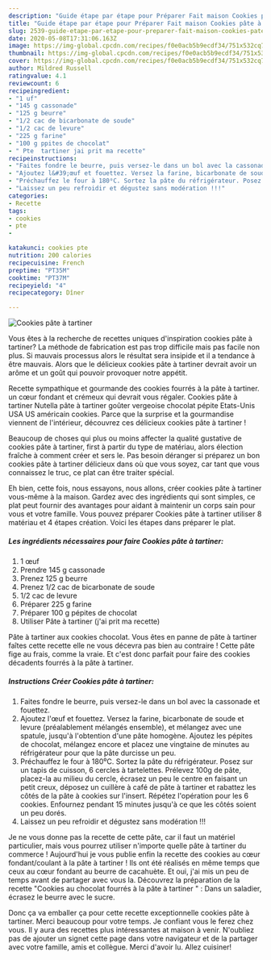 ```yaml
---
description: "Guide étape par étape pour Préparer Fait maison Cookies pâte à tartiner"
title: "Guide étape par étape pour Préparer Fait maison Cookies pâte à tartiner"
slug: 2539-guide-etape-par-etape-pour-preparer-fait-maison-cookies-pate-a-tartiner
date: 2020-05-08T17:31:06.163Z
image: https://img-global.cpcdn.com/recipes/f0e0acb5b9ecdf34/751x532cq70/cookies-pate-a-tartiner-photo-principale-de-la-recette.jpg
thumbnail: https://img-global.cpcdn.com/recipes/f0e0acb5b9ecdf34/751x532cq70/cookies-pate-a-tartiner-photo-principale-de-la-recette.jpg
cover: https://img-global.cpcdn.com/recipes/f0e0acb5b9ecdf34/751x532cq70/cookies-pate-a-tartiner-photo-principale-de-la-recette.jpg
author: Mildred Russell
ratingvalue: 4.1
reviewcount: 6
recipeingredient:
- "1 uf"
- "145 g cassonade"
- "125 g beurre"
- "1/2 cac de bicarbonate de soude"
- "1/2 cac de levure"
- "225 g farine"
- "100 g ppites de chocolat"
- " Pte  tartiner jai prit ma recette"
recipeinstructions:
- "Faites fondre le beurre, puis versez-le dans un bol avec la cassonade et fouettez."
- "Ajoutez l&#39;œuf et fouettez. Versez la farine, bicarbonate de soude et levure (préalablement mélangés ensemble), et mélangez avec une spatule, jusqu&#39;à l&#39;obtention d&#39;une pâte homogène. Ajoutez les pépites de chocolat, mélangez encore et placez une vingtaine de minutes au réfrigérateur pour que la pâte durcisse un peu."
- "Préchauffez le four à 180⁰C. Sortez la pâte du réfrigérateur. Posez sur un tapis de cuisson, 6 cercles à tartelettes. Prélevez 100g de pâte, placez-la au milieu du cercle, écrasez un peu le centre en faisant un petit creux, déposez un cuillère à café de pâte à tartiner et rabattez les côtés de la pâte à cookies sur l&#39;insert. Répétez l&#39;opération pour les 6 cookies. Enfournez pendant 15 minutes jusqu&#39;à ce que les côtés soient un peu dorés."
- "Laissez un peu refroidir et dégustez sans modération !!!"
categories:
- Recette
tags:
- cookies
- pte
- 

katakunci: cookies pte  
nutrition: 200 calories
recipecuisine: French
preptime: "PT35M"
cooktime: "PT37M"
recipeyield: "4"
recipecategory: Dîner

---
```



![Cookies pâte à tartiner](https://img-global.cpcdn.com/recipes/f0e0acb5b9ecdf34/751x532cq70/cookies-pate-a-tartiner-photo-principale-de-la-recette.jpg)

Vous êtes à la recherche de recettes uniques d'inspiration cookies pâte à tartiner? La méthode de fabrication est pas trop difficile mais pas facile non plus. Si mauvais processus alors le résultat sera insipide et il a tendance à être mauvais. Alors que le délicieux cookies pâte à tartiner devrait avoir un arôme et un goût qui pouvoir provoquer notre appétit.

Recette sympathique et gourmande des cookies fourrés à la pâte à tartiner. un cœur fondant et crémeux qui devrait vous régaler. Cookies pâte à tartiner Nutella pâte à tartiner goûter vergeoise chocolat pépite Etats-Unis USA US américain cookies. Parce que la surprise et la gourmandise viennent de l&#39;intérieur, découvrez ces délicieux cookies pâte à tartiner !

Beaucoup de choses qui plus ou moins affecter la qualité gustative de cookies pâte à tartiner, first à partir du type de matériau, alors élection fraîche à comment créer et sers le. Pas besoin déranger si préparez un bon cookies pâte à tartiner délicieux dans où que vous soyez, car tant que vous connaissez le truc, ce plat can être traiter spécial.


Eh bien, cette fois, nous essayons, nous allons, créer cookies pâte à tartiner vous-même à la maison. Gardez avec des ingrédients qui sont simples, ce plat peut fournir des avantages pour aidant à maintenir un corps sain pour vous et votre famille. Vous pouvez préparer Cookies pâte à tartiner utiliser 8 matériau et 4 étapes création. Voici les étapes dans préparer le plat.

<!--inarticleads1-->

##### Les ingrédients nécessaires pour faire Cookies pâte à tartiner:

1.  1 œuf
1. Prendre 145 g cassonade
1. Prenez 125 g beurre
1. Prenez 1/2 cac de bicarbonate de soude
1.  1/2 cac de levure
1. Préparer 225 g farine
1. Préparer 100 g pépites de chocolat
1. Utiliser  Pâte à tartiner (j&#39;ai prit ma recette)


Pâte à tartiner aux cookies chocolat. Vous êtes en panne de pâte à tartiner faîtes cette recette elle ne vous décevra pas bien au contraire ! Cette pâte fige au frais, comme la vraie. Et c&#39;est donc parfait pour faire des cookies décadents fourrés à la pâte à tartiner. 

<!--inarticleads2-->

##### Instructions Créer Cookies pâte à tartiner:

1. Faites fondre le beurre, puis versez-le dans un bol avec la cassonade et fouettez.
1. Ajoutez l&#39;œuf et fouettez. Versez la farine, bicarbonate de soude et levure (préalablement mélangés ensemble), et mélangez avec une spatule, jusqu&#39;à l&#39;obtention d&#39;une pâte homogène. Ajoutez les pépites de chocolat, mélangez encore et placez une vingtaine de minutes au réfrigérateur pour que la pâte durcisse un peu.
1. Préchauffez le four à 180⁰C. Sortez la pâte du réfrigérateur. Posez sur un tapis de cuisson, 6 cercles à tartelettes. Prélevez 100g de pâte, placez-la au milieu du cercle, écrasez un peu le centre en faisant un petit creux, déposez un cuillère à café de pâte à tartiner et rabattez les côtés de la pâte à cookies sur l&#39;insert. Répétez l&#39;opération pour les 6 cookies. Enfournez pendant 15 minutes jusqu&#39;à ce que les côtés soient un peu dorés.
1. Laissez un peu refroidir et dégustez sans modération !!!


Je ne vous donne pas la recette de cette pâte, car il faut un matériel particulier, mais vous pourrez utiliser n&#39;importe quelle pâte à tartiner du commerce ! Aujourd&#39;hui je vous publie enfin la recette des cookies au cœur fondant/coulant à la pâte à tartiner ! Ils ont été réalisés en même temps que ceux au cœur fondant au beurre de cacahuète. Et oui, j&#39;ai mis un peu de temps avant de partager avec vous la. Découvrez la préparation de la recette &#34;Cookies au chocolat fourrés à la pâte à tartiner &#34; : Dans un saladier, écrasez le beurre avec le sucre. 


Donc ça va emballer ça pour cette recette exceptionnelle cookies pâte à tartiner. Merci beaucoup pour votre temps. Je confiant vous le ferez chez vous. Il y aura des recettes plus  intéressantes at maison à venir. N'oubliez pas de ajouter un signet cette page dans votre navigateur et de la partager avec votre famille, amis et collègue. Merci d'avoir lu. Allez cuisiner!
